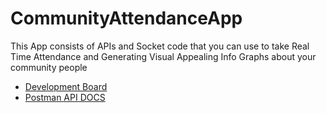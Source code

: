 # CommunityAttendanceApp
This App consists of APIs and Socket code that you can use to take Real Time Attendance and Generating Visual Appealing Info Graphs about your community people

- [Development Board](https://trello.com/b/JPzZIj7f)
- [Postman API DOCS](https://documenter.getpostman.com/view/9118595/Szt8dpkn)